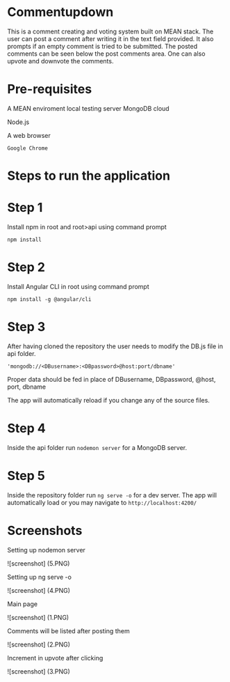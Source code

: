 Commentupdown
====

This is a comment creating and voting system built on MEAN stack.
The user can post a comment after writing it in the text field provided.
It also prompts if an empty comment is tried to be submitted.
The posted comments can be seen below the post comments area.
One can also upvote and downvote the comments.

Pre-requisites
=======

A MEAN enviroment local testing server
MongoDB cloud


Node.js


A web browser
```
Google Chrome
```
Steps to run the application
===
Step 1
=======
Install npm in root and root>api using command prompt
```
npm install
```
Step 2
=======
Install Angular CLI in root using command prompt
```
npm install -g @angular/cli
```
Step 3
=======
After having cloned the repository the user needs to modify the DB.js file in api folder.
```
'mongodb://<DBusername>:<DBpassword>@host:port/dbname'
```
Proper data should be fed in place of DBusername, DBpassword, @host, port, dbname

The app will automatically reload if you change any of the source files.

Step 4
=====

Inside the api folder run `nodemon server` for a MongoDB server. 

Step 5
=====
Inside the repository folder run `ng serve -o` for a dev server. The app will automatically load or you may navigate to `http://localhost:4200/`

Screenshots
====
Setting up nodemon server

![screenshot] (5.PNG)

Setting up ng serve -o

![screenshot] (4.PNG)

Main page

![screenshot] (1.PNG)

Comments will be listed after posting them

![screenshot] (2.PNG)

Increment in upvote after clicking

![screenshot] (3.PNG)
